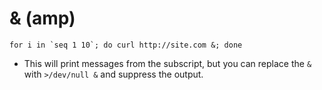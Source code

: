# & (amp)

```shell
for i in `seq 1 10`; do curl http://site.com &; done
```

- This will print messages from the subscript, but you can replace the `&` with `>/dev/null &` and suppress the output.
